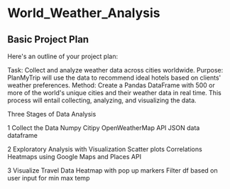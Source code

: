 # World_Weather_Analysis

## Basic Project Plan

Here's an outline of your project plan:

Task: Collect and analyze weather data across cities worldwide.
Purpose: PlanMyTrip will use the data to recommend ideal hotels based on clients' weather preferences.
Method: Create a Pandas DataFrame with 500 or more of the world's unique cities and their weather data in real time. This process will entail collecting, analyzing, and visualizing the data.

Three Stages of Data Analysis

1 Collect the Data
  Numpy
  Citipy
  OpenWeatherMap API
  JSON data
  dataframe

2 Exploratory Analysis with Visualization
  Scatter plots
  Correlations
  Heatmaps using Google Maps and Places API
  
3 Visualize Travel Data
  Heatmap with pop up markers
    Filter df based on user input for min max temp

